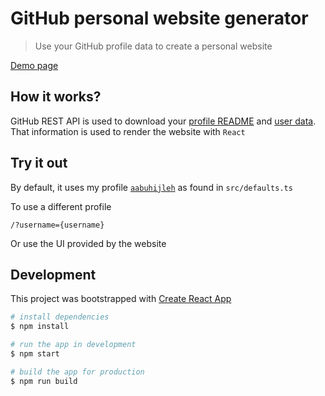# GitHub personal website generator

> Use your GitHub profile data to create a personal website

[Demo page](https://www.aabuhijleh.com/)

## How it works?

GitHub REST API is used to download your [profile README](https://docs.github.com/en/github/setting-up-and-managing-your-github-profile/managing-your-profile-readme) and [user data](https://docs.github.com/en/rest/reference/users#get-a-user). That information is used to render the website with `React`

## Try it out

By default, it uses my profile [`aabuhijleh`](https://github.com/aabuhijleh) as found in `src/defaults.ts`

To use a different profile

```
/?username={username}
```

Or use the UI provided by the website

## Development

This project was bootstrapped with [Create React App](https://github.com/facebook/create-react-app)

```sh
# install dependencies
$ npm install

# run the app in development
$ npm start

# build the app for production
$ npm run build
```
